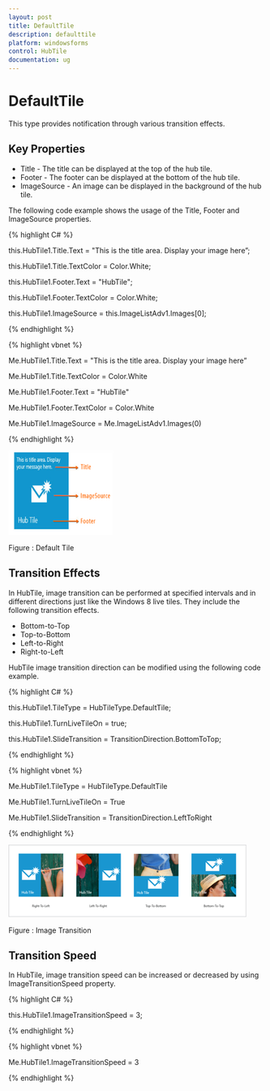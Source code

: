 ```yaml
---
layout: post
title: DefaultTile
description: defaulttile
platform: windowsforms
control: HubTile
documentation: ug
---
```

# DefaultTile

This type provides notification through various transition effects.

## Key Properties

* Title - The title can be displayed at the top of the hub tile.
* Footer - The footer can be displayed at the bottom of the hub tile.
* ImageSource - An image can be displayed in the background of the hub tile.

The following code example shows the usage of the Title, Footer and ImageSource properties.

{% highlight C# %}  

this.HubTile1.Title.Text  = "This is the title area. Display your image here”;

this.HubTile1.Title.TextColor  = Color.White;

this.HubTile1.Footer.Text = "HubTile";

this.HubTile1.Footer.TextColor  = Color.White;

this.HubTile1.ImageSource  = this.ImageListAdv1.Images[0];

{% endhighlight %}

{% highlight vbnet %} 

Me.HubTile1.Title.Text = "This is the title area. Display your image here”

Me.HubTile1.Title.TextColor  = Color.White

Me.HubTile1.Footer.Text = "HubTile"

Me.HubTile1.Footer.TextColor  = Color.White

Me.HubTile1.ImageSource  = Me.ImageListAdv1.Images(0)

{% endhighlight %}


 ![](Concept-and-Features_images/Concept-and-Features_img1.png) 
 
Figure : Default Tile

## Transition Effects

In HubTile, image transition can be performed at specified intervals and in different directions just like the Windows 8 live tiles. They include the following transition effects.

* Bottom-to-Top
* Top-to-Bottom
* Left-to-Right
* Right-to-Left

HubTile image transition direction can be modified using the following code example.

{% highlight C# %} 

this.HubTile1.TileType = HubTileType.DefaultTile;

this.HubTile1.TurnLiveTileOn = true;

this.HubTile1.SlideTransition = TransitionDirection.BottomToTop;

 {% endhighlight %}

 
{% highlight vbnet %} 

Me.HubTile1.TileType = HubTileType.DefaultTile

Me.HubTile1.TurnLiveTileOn = True

Me.HubTile1.SlideTransition = TransitionDirection.LeftToRight

{% endhighlight %}


 ![](Concept-and-Features_images/Concept-and-Features_img2.png) 
 
Figure : Image Transition

## Transition Speed

In HubTile, image transition speed can be increased or decreased by using ImageTransitionSpeed property.

{% highlight C# %} 

this.HubTile1.ImageTransitionSpeed = 3;

 {% endhighlight %}

{% highlight vbnet %} 

Me.HubTile1.ImageTransitionSpeed = 3

{% endhighlight %}